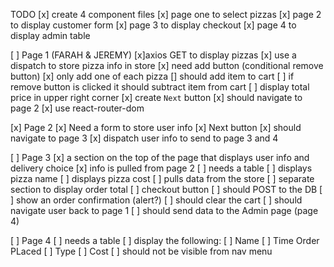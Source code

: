 TODO
[x] create 4 component files
    [x] page one to select pizzas
    [x] page 2 to display customer form
    [x] page 3 to display checkout
    [x] page 4 to display admin table

[ ] Page 1 (FARAH & JEREMY)
    [x]axios GET to display pizzas
        [x] use a dispatch to store pizza info in store
    [x] need add button (conditional remove button)
        [x] only add one of each pizza
        [] should add item to cart
        [ ] if remove button is clicked it should subtract item from cart
    [ ] display total price in upper right corner
    [x] create `Next` button
        [x] should navigate to page 2
        [x] use react-router-dom

[x] Page 2
    [x] Need a form to store user info
    [x] Next button
        [x] should navigate to page 3
        [x] dispatch user info to send to page 3 and 4

[ ] Page 3
    [x] a section on the top of the page that 
        displays user info and delivery choice
        [x] info is pulled from page 2
    [ ] needs a table
        [ ] displays pizza name
        [ ] displays pizza cost
        [ ] pulls data from the store
    [ ] separate section to display order total
    [ ] checkout button
        [ ] should POST to the DB
        [ ] show an order confirmation (alert?)
        [ ] should clear the cart
        [ ] should navigate user back to page 1
        [ ] should send data to the Admin page (page 4)

[ ] Page 4
    [ ] needs a table
        [ ] display the following:
            [ ] Name
            [ ] Time Order PLaced
            [ ] Type
            [ ] Cost
    [ ] should not be visible from nav menu


